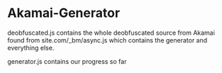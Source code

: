 # Akamai-Generator
deobfuscated.js contains the whole deobfuscated source from Akamai found from site.com/_bm/async.js which contains the generator and everything else.

generator.js contains our progress so far

